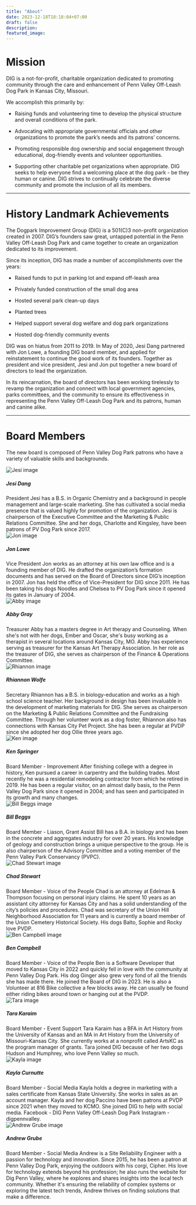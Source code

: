 ```yaml
---
title: "About"
date: 2023-12-18T18:18:04+07:00
draft: false
description: 
featured_image:
---
```

# Mission
<p class="text-gray-500 dark:text-gray-400">DIG is a not-for-profit, charitable organization dedicated to promoting community through the care and enhancement of Penn Valley Off-Leash Dog Park in Kansas City, Missouri.</p>

<p class="text-gray-500 dark:text-gray-400">We accomplish this primarily by:</p>

- <p class="text-gray-500 dark:text-gray-400">Raising funds and volunteering time to develop the physical structure and overall conditions of the park.</p>

- <p class="text-gray-500 dark:text-gray-400">Advocating with appropriate governmental officials and other organizations to promote the park’s needs and its patrons’ concerns.</p>

- <p class="text-gray-500 dark:text-gray-400">Promoting responsible dog ownership and social engagement through educational, dog-friendly events and volunteer opportunities.</p>

- <p class="text-gray-500 dark:text-gray-400">Supporting other charitable pet organizations when appropriate. DIG seeks to help everyone find a welcoming place at the dog park - be they human or canine. DIG strives to continually celebrate the diverse community and promote the inclusion of all its members.</p>

<hr class="h-px my-8 bg-gray-200 border-0 dark:bg-gray-700">

# History Landmark Achievements

<p class="text-gray-500 dark:text-gray-400">The Dogpark Improvement Group (DIG) is a 501(C)3 non-profit organization created in 2007. DIG’s founders saw great, untapped potential in the Penn Valley Off-Leash Dog Park and came together to create an organization dedicated to its improvement.</a>
<p class="text-gray-500 dark:text-gray-400">Since its inception, DIG has made a number of accomplishments over the years:</a>

- <p class="text-gray-500 dark:text-gray-400">Raised funds to put in parking lot and expand off-leash area</a>
- <p class="text-gray-500 dark:text-gray-400">Privately funded construction of the small dog area</a>
- <p class="text-gray-500 dark:text-gray-400">Hosted several park clean-up days</a>
- <p class="text-gray-500 dark:text-gray-400">Planted trees</a>
- <p class="text-gray-500 dark:text-gray-400">Helped support several dog welfare and dog park organizations</a>
- <p class="text-gray-500 dark:text-gray-400">Hosted dog-friendly community events</a>

<p class="text-gray-500 dark:text-gray-400">DIG was on hiatus from 2011 to 2019. In May of 2020, Jesi Dang partnered with Jon Lowe, a founding DIG board member, and applied for reinstatement to continue the good work of its founders. Together as president and vice president, Jesi and Jon put together a new board of directors to lead the organization.</a>
<p class="text-gray-500 dark:text-gray-400">In its reincarnation, the board of directors has been working tirelessly to revamp the organization and connect with local government agencies, parks committees, and the community to ensure its effectiveness in representing the Penn Valley Off-Leash Dog Park and its patrons, human and canine alike.</a>

<hr class="h-px my-8 bg-gray-200 border-0 dark:bg-gray-700">

# Board Members
<p class="text-gray-500 dark:text-gray-400">The new board is composed of Penn Valley Dog Park patrons who have a variety of valuable skills and backgrounds.</a>
<div class="grid grid-cols-1 md:grid-cols-2 lg:grid-cols-3 gap-4">
    <div class="h-auto max-w-full bg-white border border-gray-200 rounded-lg shadow dark:bg-gray-800 dark:border-gray-700">
        <div class="flex justify-end px-4 pt-4">
        <div class="flex flex-col items-center pb-10">
            <img class="w-50 h-50 mb-3 rounded-full shadow-lg" src="/board_of_directors/Jesi.jpg" alt="Jesi image"/>
            <h5 class="mb-1 text-xl font-medium text-gray-900 dark:text-white">Jesi Dang</h5>
            <span class="text-sm text-gray-500 dark:text-gray-400">President</span>
            <span class="mb-1 text-xl pr-3 pl-3 font-light text-gray-900 dark:text-white">Jesi has a B.S. in Organic Chemistry and a background in people management and large-scale marketing. She has cultivated a social media presence that is valued highly for promotion of the organization. Jesi is chairperson of the Executive Committee and the Marketing & Public Relations Committee. She and her dogs, Charlotte and Kingsley, have been patrons of PV Dog Park since 2017.</span>
            </div>
        </div>
    </div>
    <div class="h-auto max-w-full bg-white border border-gray-200 rounded-lg shadow dark:bg-gray-800 dark:border-gray-700">
        <div class="flex justify-end px-4 pt-4">
        <div class="flex flex-col items-center pb-10">
            <img class="w-50 h-50 mb-3 rounded-full shadow-lg" src="/board_of_directors/Jon.jpg" alt="Jon image"/>
            <h5 class="mb-1 text-xl font-medium text-gray-900 dark:text-white">Jon Lowe</h5>
            <span class="text-sm text-gray-500 dark:text-gray-400">Vice President</span>
            <span class="mb-1 text-xl pr-3 pl-3 font-light text-gray-900 dark:text-white">Jon works as an attorney at his own law office and is a founding member of DIG. He drafted the organization’s formation documents and has served on the Board of Directors since DIG’s inception in 2007. Jon has held the office of Vice-President for DIG since 2011. He has been taking his dogs Noodles and Chelsea to PV Dog Park since it opened its gates in January of 2004.</span>
            </div>
        </div>
    </div>
    <div class="h-auto max-w-full bg-white border border-gray-200 rounded-lg shadow dark:bg-gray-800 dark:border-gray-700">
        <div class="flex justify-end px-4 pt-4">
        <div class="flex flex-col items-center pb-10">
            <img class="w-50 h-50 mb-3 rounded-full shadow-lg" src="/board_of_directors/Abby.jpg" alt="Abby image"/>
            <h5 class="mb-1 text-xl font-medium text-gray-900 dark:text-white">Abby Gray</h5>
            <span class="text-sm text-gray-500 dark:text-gray-400">Treasurer</span>
            <span class="mb-1 text-xl pr-3 pl-3 font-light text-gray-900 dark:text-white">Abby has a masters degree in Art therapy and Counseling. When she's not with her dogs, Ember and Oscar, she's busy working as a therapist in several locations around Kansas City, MO. Abby has experience serving as treasurer for the Kansas Art Therapy Association. In her role as the treasurer of DIG, she serves as chairperson of the Finance & Operations Committee.</span>
            </div>
        </div>
    </div>
    <div class="h-auto max-w-full bg-white border border-gray-200 rounded-lg shadow dark:bg-gray-800 dark:border-gray-700">
        <div class="flex justify-end px-4 pt-4">
        <div class="flex flex-col items-center pb-10">
            <img class="w-50 h-50 mb-3 rounded-full shadow-lg" src="/board_of_directors/Rhiannon.jpg" alt="Rhiannon image"/>
            <h5 class="mb-1 text-xl font-medium text-gray-900 dark:text-white">Rhiannon Wolfe</h5>
            <span class="text-sm text-gray-500 dark:text-gray-400">Secretary</span>
            <span class="mb-1 text-xl pr-3 pl-3 font-light text-gray-900 dark:text-white">Rhiannon has a B.S. in biology-education and works as a high school science teacher. Her background in design has been invaluable in the development of marketing materials for DIG. She serves as chairperson on the Marketing & Public Relations Committee and the Fundraising Committee. Through her volunteer work as a dog foster, Rhiannon also has connections with Kansas City Pet Project. She has been a regular at PVDP since she adopted her dog Ollie three years ago.</span>
            </div>
        </div>
    </div>
    <div class="h-auto max-w-full bg-white border border-gray-200 rounded-lg shadow dark:bg-gray-800 dark:border-gray-700">
        <div class="flex justify-end px-4 pt-4">
        <div class="flex flex-col items-center pb-10">
            <img class="w-50 h-50 mb-3 rounded-full shadow-lg" src="/board_of_directors/Ken.jpg" alt="Ken image"/>
            <h5 class="mb-1 text-xl font-medium text-gray-900 dark:text-white">Ken Springer</h5>
            <span class="text-sm text-gray-500 dark:text-gray-400">Board Member - Improvement</span>
            <span class="mb-1 text-xl pr-3 pl-3 font-light text-gray-900 dark:text-white">After finishing college with a degree in history, Ken pursued a career in carpentry and the building trades. Most recently he was a residential remodeling contractor from which he retired in 2019. He has been a regular visitor, on an almost daily basis, to the Penn Valley Dog Park since it opened in 2004; and has seen and participated in its growth and many changes.</span>
            </div>
        </div>
    </div>
    <div class="h-auto max-w-full bg-white border border-gray-200 rounded-lg shadow dark:bg-gray-800 dark:border-gray-700">
        <div class="flex justify-end px-4 pt-4">
        <div class="flex flex-col items-center pb-10">
            <img class="w-50 h-50 mb-3 rounded-full shadow-lg" src="/board_of_directors/Bill.jpg" alt="Bill Beggs image"/>
            <h5 class="mb-1 text-xl font-medium text-gray-900 dark:text-white">Bill Beggs</h5>
            <span class="text-sm text-gray-500 dark:text-gray-400">Board Member - Liason, Grant Assist</span>
            <span class="mb-1 text-xl pr-3 pl-3 font-light text-gray-900 dark:text-white">Bill has a B.A. in biology and has been in the concrete and aggregates industry for over 20 years. His knowledge of geology and construction brings a unique perspective to the group. He is also chairperson of the Advisory Committee and a voting member of the Penn Valley Park Conservancy (PVPC).</span>
            </div>
        </div>
    </div>
    <div class="h-auto max-w-full bg-white border border-gray-200 rounded-lg shadow dark:bg-gray-800 dark:border-gray-700">
        <div class="flex justify-end px-4 pt-4">
        <div class="flex flex-col items-center pb-10">
            <img class="w-50 h-50 mb-3 rounded-full shadow-lg" src="/board_of_directors/Chad.jpg" alt="Chad Stewart image"/>
            <h5 class="mb-1 text-xl font-medium text-gray-900 dark:text-white">Chad Stewart</h5>
            <span class="text-sm text-gray-500 dark:text-gray-400">Board Member - Voice of the People</span>
            <span class="mb-1 text-xl pr-3 pl-3 font-light text-gray-900 dark:text-white">Chad is an attorney at Edelman & Thompson focusing on personal injury claims. He spent 10 years as an assistant city attorney for Kansas City and has a solid understanding of the city’s policies and procedures. Chad was secretary of the Union Hill Neighborhood Association for 11 years and is currently a board member of the Union Cemetery Historical Society. His dogs Balto, Sophie and Rocky love PVDP.</span>
            </div>
        </div>
    </div>
    <div class="h-auto max-w-full bg-white border border-gray-200 rounded-lg shadow dark:bg-gray-800 dark:border-gray-700">
        <div class="flex justify-end px-4 pt-4">
        <div class="flex flex-col items-center pb-10">
            <img class="w-50 h-50 mb-3 rounded-full shadow-lg" src="/board_of_directors/Ben.jpg" alt="Ben Campbell image"/>
            <h5 class="mb-1 text-xl font-medium text-gray-900 dark:text-white">Ben Campbell</h5>
            <span class="text-sm text-gray-500 dark:text-gray-400">Board Member - Voice of the People</span>
            <span class="mb-1 text-xl pr-3 pl-3 font-light text-gray-900 dark:text-white">Ben is a Software Developer that moved to Kansas City in 2022 and quickly fell in love with the community at Penn Valley Dog Park. His dog Ginger also grew very fond of all the friends she has made there. He joined the Board of DIG in 2023. He is also a Volunteer at 816 Bike collective a few blocks away. He can usually be found either riding bikes around town or hanging out at the PVDP. </span>
            </div>
        </div>
    </div>
    <div class="h-auto max-w-full bg-white border border-gray-200 rounded-lg shadow dark:bg-gray-800 dark:border-gray-700">
        <div class="flex justify-end px-4 pt-4">
        <div class="flex flex-col items-center pb-10">
            <img class="w-50 h-50 mb-3 rounded-full shadow-lg" src="/board_of_directors/Tara.jpg" alt="Tara image"/>
            <h5 class="mb-1 text-xl font-medium text-gray-900 dark:text-white">Tara Karaim</h5>
            <span class="text-sm text-gray-500 dark:text-gray-400">Board Member - Event Support</span>
            <span class="mb-1 text-xl pr-3 pl-3 font-light text-gray-900 dark:text-white">Tara Karaim has a BFA in Art History from the University of Kansas and an MA in Art History from the University of Missouri-Kansas City. She currently works at a nonprofit called ArtsKC as the program manager of grants. Tara joined DIG because of her two dogs Hudson and Humphrey, who love Penn Valley so much. </span>
            </div>
        </div>
    </div>
    <div class="h-auto max-w-full bg-white border border-gray-200 rounded-lg shadow dark:bg-gray-800 dark:border-gray-700">
        <div class="flex justify-end px-4 pt-4">
        <div class="flex flex-col items-center pb-10">
            <img class="w-50 h-50 mb-3 rounded-full shadow-lg" src="/board_of_directors/Kayla.png" alt="Kayla image"/>
            <h5 class="mb-1 text-xl font-medium text-gray-900 dark:text-white">Kayla Curnutte</h5>
            <span class="text-sm text-gray-500 dark:text-gray-400">Board Member - Social Media</span>
            <span class="mb-1 text-xl pr-3 pl-3 font-light text-gray-900 dark:text-white">Kayla holds a degree in marketing with a sales certificate from Kansas State University. She works in sales as an account manager. Kayla and her dog Paccino have been patrons at PVDP since 2021 when they moved to KCMO. She joined DIG to help with social media. Facebook - DIG Penn Valley Off-Leash Dog Park Instagram - digpennvalley.</span>
            </div>
        </div>
    </div>
    <div class="h-auto max-w-full bg-white border border-gray-200 rounded-lg shadow dark:bg-gray-800 dark:border-gray-700">
        <div class="flex justify-end px-4 pt-4">
        <div class="flex flex-col items-center pb-10">
            <img class="w-50 h-50 mb-3 rounded-full shadow-lg" src="/board_of_directors/Andrew.jpg" alt="Andrew Grube image"/>
            <h5 class="mb-1 text-xl font-medium text-gray-900 dark:text-white">Andrew Grube</h5>
            <span class="text-sm text-gray-500 dark:text-gray-400">Board Member - Social Media</span>
            <span class="mb-1 text-xl pr-3 pl-3 font-light text-gray-900 dark:text-white">Andrew is a Site Reliability Engineer with a passion for technology and innovation. Since 2015, he has been a patron at Penn Valley Dog Park, enjoying the outdoors with his corgi, Cipher. His love for technology extends beyond his profession; he also runs the website for Dig Penn Valley, where he explores and shares insights into the local tech community. Whether it's ensuring the reliability of complex systems or exploring the latest tech trends, Andrew thrives on finding solutions that make a difference. </span>
            </div>
        </div>
    </div>
</div>